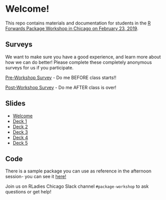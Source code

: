# Welcome!

This repo contains materials and documentation for students in the [R Forwards Package Workshop in Chicago on February 23, 2019](http://forwards.github.io/edu/chicago/).

## Surveys
We want to make sure you have a good experience, and learn more about how we can do better! 
Please complete these completely anonymous surveys for us if you participate.

[Pre-Workshop Survey](https://goo.gl/forms/tScx0XYAQbZLqako2) - Do me BEFORE class starts!!

[Post-Workshop Survey](https://goo.gl/forms/BEpfiUTACgmfuQb53) - Do me AFTER class is over!

## Slides

* [Welcome](https://drive.google.com/open?id=1KWMDZBIcVTIITDUgqGUA_nSHOQw1l3LFbA8z-ySW3OU)  
* [Deck 1](https://drive.google.com/open?id=1DhOqaIumkwzbdglnyugoe53f63pFkQdQwgIdZpmEOok)  
* [Deck 2](https://drive.google.com/open?id=1zFSArrDtVKNKvu5ZNZ6E4v64f-P7xy8x4-9c4c_B_cY)  
* [Deck 3](https://drive.google.com/open?id=1-UfFgts0RXOw8VOtEvGv3iMC8rcI7g2QDRhL1MJFk6A)  
* [Deck 4](https://drive.google.com/open?id=1f_uW09RVRF-Bu0kkVCHtB9OYYWxSjngtxcZ8ZvTquSU)  
* [Deck 5](https://drive.google.com/open?id=17kkDKmcR8BiEo-5aoOkVHcfmOzqp87dR8gy3BwygkD4)

## Code

There is a sample package you can use as reference in the afternoon session- you can see it [here!](https://github.com/forwards/workshops/tree/chicago2019/Chicago2019/demoPackage)

Join us on RLadies Chicago Slack channel `#package-workshop` to ask questions or get help!

